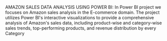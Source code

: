 AMAZON SALES DATA ANALYSIS USING POWER BI: In Power BI project we focuses on Amazon sales analysis in the E-commerce domain. The project utilizes Power BI's interactive visualizations to provide a comprehensive analysis of Amazon's sales data, including product-wise and category-wise sales trends, top-performing products, and revenue distribution by every Category
